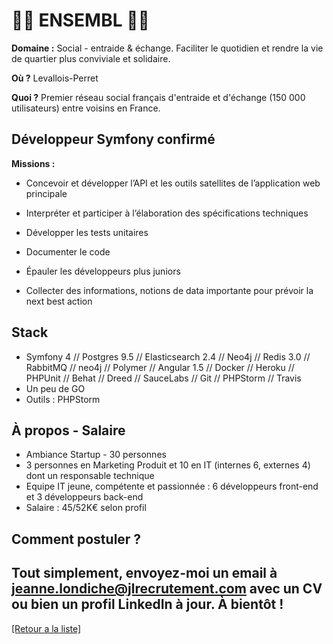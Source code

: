 # 🙋‍♂️ ENSEMBL 🙋‍♀️

**Domaine :** Social - entraide & échange. Faciliter le quotidien et rendre la vie de quartier plus conviviale et solidaire.

**Où ?** Levallois-Perret

**Quoi ?** Premier réseau social français d'entraide et d'échange (150 000 utilisateurs) entre voisins en France.

## Développeur Symfony confirmé

**Missions :**

* Concevoir et développer l’API et les outils satellites de l’application web principale

* Interpréter et participer à l’élaboration des spécifications techniques

* Développer les tests unitaires

* Documenter le code

* Épauler les développeurs plus juniors

* Collecter des informations, notions de data importante pour prévoir la next best action

## Stack

* Symfony 4 // Postgres 9.5 // Elasticsearch 2.4 // Neo4j // Redis 3.0 // RabbitMQ // neo4j // Polymer // Angular 1.5 // Docker // Heroku // PHPUnit // Behat // Dreed // SauceLabs // Git // PHPStorm // Travis
* Un peu de GO
* Outils : PHPStorm


## À propos - Salaire

* Ambiance Startup - 30 personnes
* 3 personnes en Marketing Produit et 10 en IT (internes 6, externes 4) dont un responsable technique
* Equipe IT jeune, compétente et passionnée : 6 développeurs front-end et 3 développeurs back-end
* Salaire : 45/52K€ selon profil

## Comment postuler ?

Tout simplement, envoyez-moi un email à jeanne.londiche@jlrecrutement.com avec un CV ou bien un profil LinkedIn à jour. À bientôt ! 
----
<a href="https://github.com/jlondiche/job-board-php/blob/master/README.md">[Retour a la liste]</a>